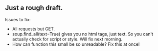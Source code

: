 ## Just a rough draft.

Issues to fix:

* All requests but GET.
* soup.find_all(text=True) gives you no html tags, just text. So you can't actually check for script or style. Will fix next morning.
* How can function this small be so unreadable? Fix this at once!